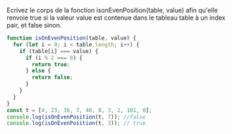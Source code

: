 Ecrivez le corps de la fonction isonEvenPosition(table, value) afin qu'elle renvoie true si la valeur value est
contenue dans le tableau table à un index pair, et false sinon.

```js
function isOnEvenPosition(table, value) {
  for (let i = 0; i < table.length; i++) {
    if (table[i] === value) {
      if (i % 2 === 0) {
        return true;
      } else {
        return false;
      }
    }
  }
}
const t = [4, 23, 36, 7, 40, 8, 3, 2, 101, 0];
console.log(isOnEvenPosition(t, 7)); //false
console.log(isOnEvenPosition(t, 3)); // true
```
